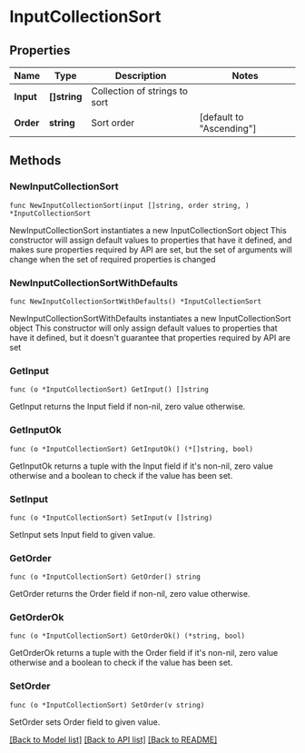 # InputCollectionSort

## Properties

Name | Type | Description | Notes
------------ | ------------- | ------------- | -------------
**Input** | **[]string** | Collection of strings to sort | 
**Order** | **string** | Sort order | [default to "Ascending"]

## Methods

### NewInputCollectionSort

`func NewInputCollectionSort(input []string, order string, ) *InputCollectionSort`

NewInputCollectionSort instantiates a new InputCollectionSort object
This constructor will assign default values to properties that have it defined,
and makes sure properties required by API are set, but the set of arguments
will change when the set of required properties is changed

### NewInputCollectionSortWithDefaults

`func NewInputCollectionSortWithDefaults() *InputCollectionSort`

NewInputCollectionSortWithDefaults instantiates a new InputCollectionSort object
This constructor will only assign default values to properties that have it defined,
but it doesn't guarantee that properties required by API are set

### GetInput

`func (o *InputCollectionSort) GetInput() []string`

GetInput returns the Input field if non-nil, zero value otherwise.

### GetInputOk

`func (o *InputCollectionSort) GetInputOk() (*[]string, bool)`

GetInputOk returns a tuple with the Input field if it's non-nil, zero value otherwise
and a boolean to check if the value has been set.

### SetInput

`func (o *InputCollectionSort) SetInput(v []string)`

SetInput sets Input field to given value.


### GetOrder

`func (o *InputCollectionSort) GetOrder() string`

GetOrder returns the Order field if non-nil, zero value otherwise.

### GetOrderOk

`func (o *InputCollectionSort) GetOrderOk() (*string, bool)`

GetOrderOk returns a tuple with the Order field if it's non-nil, zero value otherwise
and a boolean to check if the value has been set.

### SetOrder

`func (o *InputCollectionSort) SetOrder(v string)`

SetOrder sets Order field to given value.



[[Back to Model list]](../README.md#documentation-for-models) [[Back to API list]](../README.md#documentation-for-api-endpoints) [[Back to README]](../README.md)


